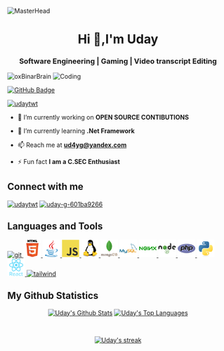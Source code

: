 ![MasterHead](https://camo.githubusercontent.com/85efa6a08bc612a683ef359ded87aa87528ed6cf2e13b2c2879a9ca08315af1f/68747470733a2f2f692e68697a6c69726573696d2e636f6d2f616a74686531702e6a7067)
<h1 align="center">Hi 👋,I'm Uday </h1>
<h3 align="center">Software Engineering | Gaming | Video transcript Editing</h3>
<img align="right" alt="Coding" width="400" src="https://media2.giphy.com/media/qgQUggAC3Pfv687qPC/giphy.gif?cid=790b761150da0adfbaa4148376ed6f4dc3893ab49b800c45&rid=giphy.gif&ct=g">
<p align="left"> <img src="https://komarev.com/ghpvc/?username=oxBinarBrain&label=Profile%20views&color=0e75b6&style=flat" alt="oxBinarBrain" /></p>
<p align="left"> <a href="https://github.com/oxBinaryBrain=followers"><img src="https://img.shields.io/github/followers/oxBinaryBrain=Followers&style=social" alt="GitHub Badge"></a>
</p>
<p align="left"> <a href="https://twitter.com/UdayG6389896490" target="blank"><img src="https://img.shields.io/twitter/follow/udaytwt=twitter&style=for-the-badge" alt="udaytwt" /></a> </p>

- 🔭 I’m currently working on **OPEN SOURCE CONTIBUTIONS**

- 🌱 I’m currently learning **.Net Framework**

- 📫 Reach me at **ud4yg@yandex.com**

- ⚡ Fun fact **I am a C.SEC Enthusiast**

## Connect with me
<p align="left">
<a href="https://twitter.com/UdayG6389896490" target="blank"><img align="center" src="https://raw.githubusercontent.com/rahuldkjain/github-profile-readme-generator/master/src/images/icons/Social/twitter.svg" alt="udaytwt" height="30" width="40" /></a>
<a href="https://www.linkedin.com/in/uday-g-601ba9266/" target="blank"><img align="center" src="https://raw.githubusercontent.com/rahuldkjain/github-profile-readme-generator/master/src/images/icons/Social/linked-in-alt.svg" alt="uday-g-601ba9266" height="30" width="40" /></a>
</p>

## Languages and Tools
<a href="https://git-scm.com/" target="_blank" rel="noreferrer"> <img src="https://www.vectorlogo.zone/logos/git-scm/git-scm-icon.svg" alt="git" width="40" height="40"/> </a> <a href="https://www.w3.org/html/" target="_blank" rel="noreferrer"> <img src="https://raw.githubusercontent.com/devicons/devicon/master/icons/html5/html5-original-wordmark.svg" alt="html5" width="40" height="40"/> </a> <a href="https://www.java.com" target="_blank" rel="noreferrer"> <img src="https://raw.githubusercontent.com/devicons/devicon/master/icons/java/java-original.svg" alt="java" width="40" height="40"/> </a> <a href="https://developer.mozilla.org/en-US/docs/Web/JavaScript" target="_blank" rel="noreferrer"> <img src="https://raw.githubusercontent.com/devicons/devicon/master/icons/javascript/javascript-original.svg" alt="javascript" width="40" height="40"/> </a> <a href="https://www.linux.org/" target="_blank" rel="noreferrer"> <img src="https://raw.githubusercontent.com/devicons/devicon/master/icons/linux/linux-original.svg" alt="linux" width="40" height="40"/> </a> <a href="https://www.mongodb.com/" target="_blank" rel="noreferrer"> <img src="https://raw.githubusercontent.com/devicons/devicon/master/icons/mongodb/mongodb-original-wordmark.svg" alt="mongodb" width="40" height="40"/> </a> <a href="https://www.mysql.com/" target="_blank" rel="noreferrer"> <img src="https://raw.githubusercontent.com/devicons/devicon/master/icons/mysql/mysql-original-wordmark.svg" alt="mysql" width="40" height="40"/> </a> <a href="https://www.nginx.com" target="_blank" rel="noreferrer"> <img src="https://raw.githubusercontent.com/devicons/devicon/master/icons/nginx/nginx-original.svg" alt="nginx" width="40" height="40"/> </a> <a href="https://nodejs.org" target="_blank" rel="noreferrer"> <img src="https://raw.githubusercontent.com/devicons/devicon/master/icons/nodejs/nodejs-original-wordmark.svg" alt="nodejs" width="40" height="40"/> </a> <a href="https://www.php.net" target="_blank" rel="noreferrer"> <img src="https://raw.githubusercontent.com/devicons/devicon/master/icons/php/php-original.svg" alt="php" width="40" height="40"/> </a> <a href="https://www.python.org" target="_blank" rel="noreferrer"> <img src="https://raw.githubusercontent.com/devicons/devicon/master/icons/python/python-original.svg" alt="python" width="40" height="40"/> </a> <a href="https://reactjs.org/" target="_blank" rel="noreferrer"> <img src="https://raw.githubusercontent.com/devicons/devicon/master/icons/react/react-original-wordmark.svg" alt="react" width="40" height="40"/> </a> <a href="https://tailwindcss.com/" target="_blank" rel="noreferrer"> <img src="https://www.vectorlogo.zone/logos/tailwindcss/tailwindcss-icon.svg" alt="tailwind" width="40" height="40"/> </a> 
</p>

## My Github Statistics
<p align="center">
    <a href="https://github.com/oxBinaryBrain/github-readme-stats"><img alt="Uday's Github Stats" src="https://github-readme-stats.vercel.app/api?username=oxBinaryBrain&show_icons=true&count_private=true&theme=github&hide_border=true&bg_color=0D1117" /></a>
    <a href="https://github.com/oxBinarBrain/github-readme-stats"><img alt="Uday's Top Languages" src="https://github-readme-stats.vercel.app/api/top-langs/?username=oxBinaryBrain&langs_count=8&count_private=true&layout=compact&theme=github&hide_border=true&bg_color=0D1117" /></a>
</p>
<br/>
<p align="center">
    <a href="https://github.com/oxBinaryBrain/github-readme-streak-stats">
        <img alt="Uday's streak" src="https://github-readme-streak-stats.herokuapp.com/?user=oxBinaryBrain&theme=black-ice&hide_border=true&stroke=0000&background=060A0CD0"/>
    </a>
</p>
<br />


